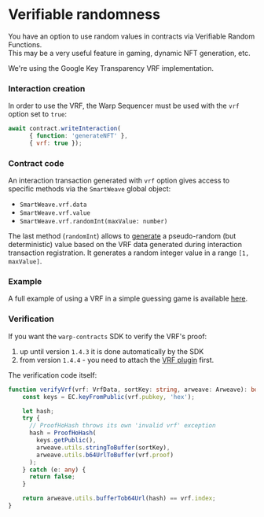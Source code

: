 # Verifiable randomness

You have an option to use random values in contracts via Verifiable Random Functions.  
This may be a very useful feature in gaming, dynamic NFT generation, etc.

We're using the Google Key Transparency VRF implementation.

### Interaction creation
In order to use the VRF, the Warp Sequencer must be used with the `vrf` option set to `true`:

```javascript
await contract.writeInteraction(
      { function: 'generateNFT' },
      { vrf: true });
```

### Contract code
An interaction transaction generated with `vrf` option gives access to specific methods via the `SmartWeave` global object:
- `SmartWeave.vrf.data`
- `SmartWeave.vrf.value`
- `SmartWeave.vrf.randomInt(maxValue: number)`

The last method (`randomInt`) allows to [generate](https://github.com/warp-contracts/pokemons/blob/master/contract/src/contracts/actions/write/questions.ts#L12) a pseudo-random (but deterministic) value based on the VRF data generated
during interaction transaction registration.
It generates a random integer value in a range `[1, maxValue]`.

### Example
A full example of using a VRF in a simple guessing game is available [here](https://github.com/warp-contracts/pokemons).


### Verification
If you want the `warp-contracts` SDK to verify the VRF's proof:
1. up until version `1.4.3` it is done automatically by the SDK 
2. from version `1.4.4` - you need to attach the [VRF plugin](plugins/vrf) first.

The verification code itself:
```ts
function verifyVrf(vrf: VrfData, sortKey: string, arweave: Arweave): boolean {
    const keys = EC.keyFromPublic(vrf.pubkey, 'hex');

    let hash;
    try {
      // ProofHoHash throws its own 'invalid vrf' exception
      hash = ProofHoHash(
        keys.getPublic(),
        arweave.utils.stringToBuffer(sortKey),
        arweave.utils.b64UrlToBuffer(vrf.proof)
      );
    } catch (e: any) {
      return false;
    }

    return arweave.utils.bufferTob64Url(hash) == vrf.index;
}
```



